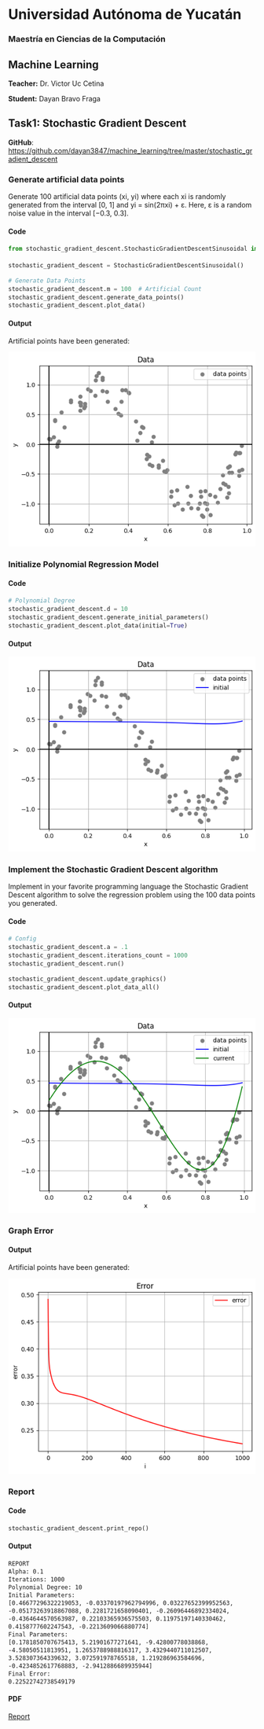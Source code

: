 # Universidad Autónoma de Yucatán

### Maestría en Ciencias de la Computación

## Machine Learning

**Teacher:** Dr. Victor Uc Cetina

**Student:** Dayan Bravo Fraga

## Task1: Stochastic Gradient Descent

**GitHub**: https://github.com/dayan3847/machine_learning/tree/master/stochastic_gradient_descent

### Generate artificial data points

Generate 100 artificial data points (xi, yi) where each xi is randomly generated from the interval [0, 1]
and yi = sin(2πxi) + ε. Here, ε is a random noise value in the interval [−0.3, 0.3].

#### Code

```python
from stochastic_gradient_descent.StochasticGradientDescentSinusoidal import StochasticGradientDescentSinusoidal

stochastic_gradient_descent = StochasticGradientDescentSinusoidal()
```

```python
# Generate Data Points
stochastic_gradient_descent.m = 100  # Artificial Count
stochastic_gradient_descent.generate_data_points()
stochastic_gradient_descent.plot_data()
```

#### Output

Artificial points have been generated:

![](img/output1.png)

### Initialize Polynomial Regression Model

#### Code

```python
# Polynomial Degree
stochastic_gradient_descent.d = 10
stochastic_gradient_descent.generate_initial_parameters()
stochastic_gradient_descent.plot_data(initial=True)
```

#### Output

![](img/output2.png)

### Implement the Stochastic Gradient Descent algorithm

Implement in your favorite programming language the Stochastic Gradient Descent algorithm to solve the regression
problem using the 100 data points you generated.

#### Code

```python
# Config
stochastic_gradient_descent.a = .1
stochastic_gradient_descent.iterations_count = 1000
stochastic_gradient_descent.run()
```

```python
stochastic_gradient_descent.update_graphics()
stochastic_gradient_descent.plot_data_all()
```

#### Output

![](img/output3.png)

### Graph Error

#### Output

Artificial points have been generated:

![](img/output4.png)

### Report

#### Code

```python
stochastic_gradient_descent.print_repo()
```

#### Output

    REPORT
    Alpha: 0.1
    Iterations: 1000
    Polynomial Degree: 10
    Initial Parameters:
    [0.46677296322219053, -0.03370197962794996, 0.03227652399952563, -0.05173263918867088, 0.2281721658090401, -0.26096446892334024, -0.4364644570563987, 0.22103365936575503, 0.11975197140330462, 0.4158777602247543, -0.2213609066880774]
    Final Parameters:
    [0.1781850707675413, 5.21901677271641, -9.42800778038868, -4.58050511813951, 1.2653788988816317, 3.4329440711012507, 3.528307364339632, 3.072591978765518, 1.219286963584696, -0.4234852617768883, -2.9412886689935944]
    Final Error:
    0.22522742738549179

#### PDF

[Report](reports/reportStochasticGradientDescentSinusoidal.pdf)
